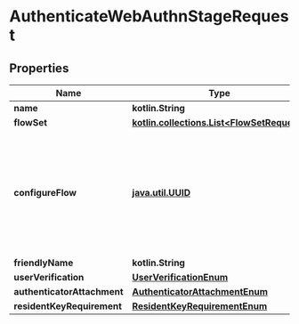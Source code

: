 
# AuthenticateWebAuthnStageRequest

## Properties
Name | Type | Description | Notes
------------ | ------------- | ------------- | -------------
**name** | **kotlin.String** |  | 
**flowSet** | [**kotlin.collections.List&lt;FlowSetRequest&gt;**](FlowSetRequest.md) |  |  [optional]
**configureFlow** | [**java.util.UUID**](java.util.UUID.md) | Flow used by an authenticated user to configure this Stage. If empty, user will not be able to configure this stage. |  [optional]
**friendlyName** | **kotlin.String** |  |  [optional]
**userVerification** | [**UserVerificationEnum**](UserVerificationEnum.md) |  |  [optional]
**authenticatorAttachment** | [**AuthenticatorAttachmentEnum**](AuthenticatorAttachmentEnum.md) |  |  [optional]
**residentKeyRequirement** | [**ResidentKeyRequirementEnum**](ResidentKeyRequirementEnum.md) |  |  [optional]



